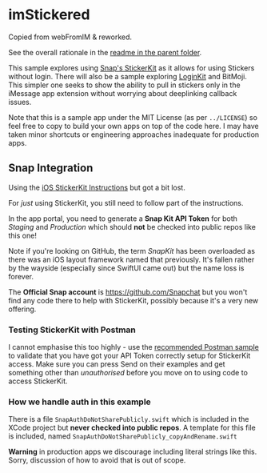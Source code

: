 # imStickered
Copied from webFromIM & reworked.

See the overall rationale in the [readme in the parent folder](../README.md).

This sample explores using [Snap's StickerKit][SK] as it allows for using Stickers without login. There will also be a sample exploring [LoginKit] and BitMoji. This simpler one seeks to show the ability to pull in stickers only in the iMessage app extension without worrying about deeplinking callback issues.

Note that this is a sample app under the MIT License (as per `../LICENSE`) so feel free to copy to build your own apps on top of the code here. I may have taken minor shortcuts or engineering approaches inadequate for production apps.

## Snap Integration

Using the [iOS StickerKit Instructions][SKI] but got a bit lost.

For _just_ using StickerKit, you still need to follow part of the instructions.

In the app portal, you need to generate a **Snap Kit API Token** for both _Staging_ and _Production_ which should **not** be checked into public repos like this one!

Note if you're looking on GitHub, the term _SnapKit_ has been overloaded as there was an iOS layout framework named that previously. It's fallen rather by the wayside (especially since SwiftUI came out) but the name loss is forever.

The **Official Snap account** is https://github.com/Snapchat but you won't find any code there to help with StickerKit, possibly because it's a very new offering.

### Testing StickerKit with Postman
I cannot emphasise this too highly - use the [recommended Postman sample][PM] to validate that you have got your API Token correctly setup for StickerKit access. Make sure you can press Send on their examples and get something other than _unauthorised_ before you move on to using code to access StickerKit.

### How we handle auth in this example
There is a file `SnapAuthDoNotSharePublicly.swift` which is included in the XCode project but **never checked into public repos**. A template for this file is included, named `SnapAuthDoNotSharePublicly_copyAndRename.swift`

**Warning** in production apps we discourage including literal strings like this. Sorry, discussion of how to avoid that is out of scope.


[SK]: https://kit.snapchat.com/docs/sticker-kit
[LoginKit]: https://kit.snapchat.com/docs/login-kit
[SKI]: https://kit.snapchat.com/docs/sticker-kit-ios
[CT]: https://kit.snapchat.com/docs/downloads
[PM]: https://www.postman.com/jjdharmaraj/workspace/snap-kit/request/14285716-87d8c29e-2ea1-4abb-98c1-82df686b3f99
